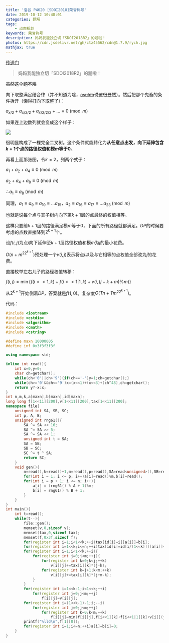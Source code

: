 ```yaml
---
title: '洛谷 P4620 [SDOI2018]荣誉称号'
date: 2019-10-12 10:48:01
categories: 题解
tags:
	- 动态规划
keywords: 荣誉称号
description: 妈妈我能独立切「SDOI2018R2」的题啦！
photos: https://cdn.jsdelivr.net/gh/ctz45562/cdn@1.7.9/rych.jpg
mathjax: true
---
```


[传送门](https://www.luogu.org/problem/P4620)

> 妈妈我能独立切「SDOI2018R2」的题啦！

~~虽然这个题不难~~

<!--more-->

向下取整满足结合律（并不知道为啥，~~[asuldb](https://www.cnblogs.com/asuldb)说这很显然~~）。然后把那个鬼畜的条件拆开（懒得打向下取整了）：

$a_{x/2}+a_{x/2/2}+a_{x/2/2/2}+...\equiv 0 \pmod m$

如果连上边数列就会变成这个样子：

![](\images\荣誉称号-1.png)

很明显构成了一棵完全二叉树。这个条件就能转化为**从任意点出发，向下延伸包含$k+1$个点的路径权值和模$m$等于$0$**。

再看上面那张图，令$k=2$，列两个式子：

$a_1+a_2+a_4\equiv 0\pmod m$

$a_2+a_4+a_8\equiv 0\pmod m$

$\therefore a_1\equiv a_8\pmod m$

同理，$a_1\equiv a_9\equiv a_{10}\equiv...a_{15}$，$a_2\equiv a_{16}\equiv a_{17}\equiv ... a_{23}\pmod m$

也就是说每个点与其子树内向下第$k+1$层的点最终的权值相等。

这样只要前$k+1$层的路径满足模$m$等于$0$，下面的所有路径就都满足。$DP$的时候要考虑的点数直接降到$2^{k+1}$个。

设$f(i,j)$为点$i$向下延伸至$k+1$层路径权值和模$m$为$j$的最小花费。

$O(n+m^22^{k+1})$预处理一个$v(i,j)$表示将点$i$以及与它相等的点权值全部改为$j$的花费。

直接枚举左右儿子的路径权值转移：

$f(i,j)=\min\{f(i<<1,k)+f(i<<1|1,k)+v(i,(j-k+m)\%m)\}$

从$2^{k+1}$开始倒着$DP$，答案就是$f(1,0)$。复杂度$O(Tn+Tm^22^{k+1})$。

代码：

``` cpp
#include <iostream>
#include <cstdio>
#include <algorithm>
#include <cmath>
#include <cstring>

#define maxn 10000005
#define inf 0x3f3f3f3f

using namespace std;

inline int read(){
	int x=0,y=0;
	char ch=getchar();
	while(ch<'0'||ch>'9'){if(ch=='-')y=1;ch=getchar();}
	while(ch>='0'&&ch<='9')x=(x<<1)+(x<<3)+(ch^48),ch=getchar();
	return y?-x:x;
}
int n,m,k,a[maxn],b[maxn],id[maxn];
long long f[1<<11][200],v[1<<11][200],tax[1<<11][200];
namespace file{
	unsigned int SA, SB, SC;
	int p, A, B;
	unsigned int rng61(){
		SA ^= SA << 16;
		SA ^= SA >> 5;
		SA ^= SA << 1;
		unsigned int t = SA;
		SA = SB;
		SB = SC;
		SC ^= t ^ SA;
		return SC;
	}
	void gen(){
		n=read(),k=read()+1,m=read(),p=read(),SA=read<unsigned>(),SB=read<unsigned>(),SC=read<unsigned>(),A=read(),B=read();
		for(int i = 1; i <= p; i++)a[i]=read()%m,b[i]=read();
		for(int i = p + 1; i <= n; i++){
			a[i] = (rng61() % A + 1)%m;
			b[i] = rng61() % B + 1;
		}
	}
}
int main(){
	int t=read();
	while(t--){
		file::gen();
		memset(v,0,sizeof v);
		memset(tax,0,sizeof tax);
		memset(f,0x3f,sizeof f);
		for(register int i=1;i<1<<k;++i)tax[id[i]=i][a[i]]=b[i];
		for(register int i=1<<k;i<=n;++i)tax[id[i]=id[i/(1<<k)]][a[i]]+=b[i];
		for(register int i=1;i<1<<k;++i){
			for(register int j=0;j<m;++j){
				for(register int k=0;k<j;++k)
					v[i][j]+=tax[i][k]*(j-k);
				for(register int k=j+1;k<m;++k)
					v[i][j]+=tax[i][k]*(j+m-k);
			}
		}
		for(register int i=1<<k-1;i<1<<k;++i)
			for(register int j=0;j<m;++j)
				f[i][j]=v[i][j];
		for(register int i=(1<<k-1)-1;i;--i)
			for(register int j=0;j<m;++j)
				for(register int k=0;k<m;++k)
					f[i][j]=min(f[i][j],f[i<<1][k]+f[i<<1|1][k]+v[i][(j-k+m)%m]);
		printf("%lld\n",f[1][0]);
		for(register int i=1;i<=n;++i)a[i]=b[i]=0;
	}
}
```